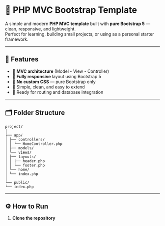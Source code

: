 # 🧩 PHP MVC Bootstrap Template

A simple and modern **PHP MVC template** built with **pure Bootstrap 5** — clean, responsive, and lightweight.  
Perfect for learning, building small projects, or using as a personal starter framework.

---

## 🚀 Features

- 🔹 **MVC architecture** (Model - View - Controller)
- 🔹 **Fully responsive** layout using Bootstrap 5
- 🔹 **No custom CSS** — pure Bootstrap only
- 🔹 Simple, clean, and easy to extend
- 🔹 Ready for routing and database integration

---

## 🗂️ Folder Structure

```text
project/
│
├── app/
│ ├── controllers/
│ │ └── HomeController.php
│ ├── models/
│ └── views/
│ ├── layouts/
│ │ ├── header.php
│ │ └── footer.php
│ └── home/
│ └── index.php
│
└── public/
└── index.php
```

---

## ⚙️ How to Run

1. **Clone the repository**

